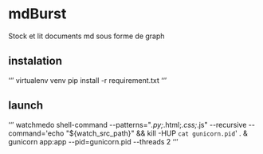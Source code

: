 # mdBurst
Stock et lit documents md sous forme de graph

## instalation
‘‘’
virtualenv venv
pip install -r requirement.txt
‘‘’

## launch
‘‘’
watchmedo shell-command --patterns="*.py;*.html;*.css;*.js" --recursive --command='echo "${watch_src_path}" && kill -HUP `cat gunicorn.pid`' . &
gunicorn app:app --pid=gunicorn.pid --threads 2
‘‘’
